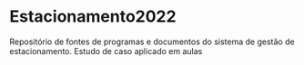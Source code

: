 # Estacionamento2022
Repositório de fontes de programas e documentos do sistema de gestão de estacionamento.
Estudo de caso aplicado em aulas
